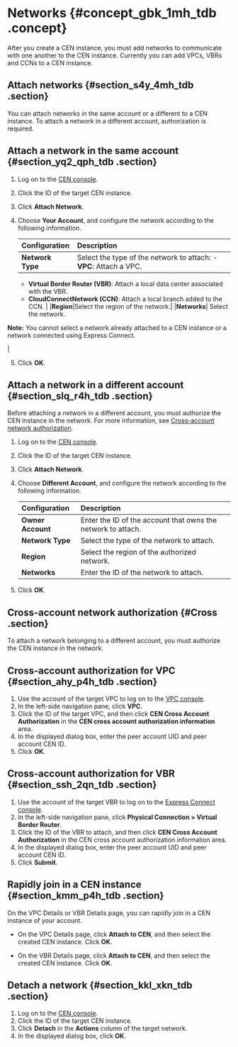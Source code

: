# Networks {#concept_gbk_1mh_tdb .concept}

After you create a CEN instance, you must add networks to communicate with one another to the CEN instance. Currently you can add VPCs, VBRs and CCNs to a CEN instance.

## Attach networks {#section_s4y_4mh_tdb .section}

You can attach networks in the same account or a different to a CEN instance. To attach a network in a different account, authorization is required.

## Attach a network in the same account {#section_yq2_qph_tdb .section}

1.  Log on to the [CEN console](https://cen.console.aliyun.com/).
2.  Click the ID of the target CEN instance.
3.  Click **Attach Network**.
4.  Choose **Your Account**, and configure the network according to the following information.

    |Configuration|Description|
    |:------------|:----------|
    |**Network Type**|Select the type of the network to attach:    -   **VPC**: Attach a VPC.
    -   **Virtual Border Router \(VBR\)**: Attach a local data center associated with the VBR.
    -   **CloudConnectNetwork \(CCN\)**: Attach a local branch added to the CCN.
|
    |**Region**|Select the region of the network.|
    |**Networks**| Select the network.

 **Note:** You cannot select a network already attached to a CEN instance or a network connected using Express Connect.

 |

5.  Click **OK**.

## Attach a network in a different account {#section_slq_r4h_tdb .section}

Before attaching a network in a different account, you must authorize the CEN instance in the network. For more information, see [Cross-account network authorization](#Cross).

1.  Log on to the [CEN console](https://cen.console.aliyun.com/).
2.  Click the ID of the target CEN instance.
3.  Click **Attach Network**.
4.  Choose **Different Account**, and configure the network according to the following information.

    |Configuration|Description|
    |:------------|:----------|
    |**Owner Account**|Enter the ID of the account that owns the network to attach.|
    |**Network Type**|Select the type of the network to attach.|
    |**Region**|Select the region of the authorized network.|
    |**Networks**|Enter the ID of the network to attach.|

5.  Click **OK**.

## Cross-account network authorization {#Cross .section}

To attach a network belonging to a different account, you must authorize the CEN instance in the network.

## Cross-account authorization for VPC {#section_ahy_p4h_tdb .section}

1.  Use the account of the target VPC to log on to the [VPC console](https://vpc.console.aliyun.com/#/vpc/).
2.  In the left-side navigation pane, click **VPC**.
3.  Click the ID of the target VPC, and then click **CEN Cross Account Authorization** in the **CEN cross account authorization information** area.
4.  In the displayed dialog box, enter the peer account UID and peer account CEN ID.
5.  Click **OK**.

## Cross-account authorization for VBR {#section_ssh_2qn_tdb .section}

1.  Use the account of the target VBR to log on to the [Express Connect console](https://vpc.console.aliyun.com/expressConnect?spm=0.0.0.0.ETImM6#/vbr/).
2.  In the left-side navigation pane, click **Physical Connection \> Virtual Border Router**.
3.  Click the ID of the VBR to attach, and then click **CEN Cross Account Authorization** in the CEN cross account authorization information area.
4.  In the displayed dialog box, enter the peer account UID and peer account CEN ID.
5.  Click **Submit**.

## Rapidly join in a CEN instance {#section_kmm_p4h_tdb .section}

On the VPC Details or VBR Details page, you can rapidly join in a CEN instance of your account.

-   On the VPC Details page, click **Attach to CEN**, and then select the created CEN instance. Click **OK**.

     

-   On the VBR Details page, click **Attach to CEN**, and then select the created CEN instance. Click **OK**.

     


## Detach a network {#section_kkl_xkn_tdb .section}

1.  Log on to the [CEN console](https://cen.console.aliyun.com/).
2.  Click the ID of the target CEN instance.
3.  Click **Detach** in the **Actions** column of the target network.
4.  In the displayed dialog box, click **OK**.

